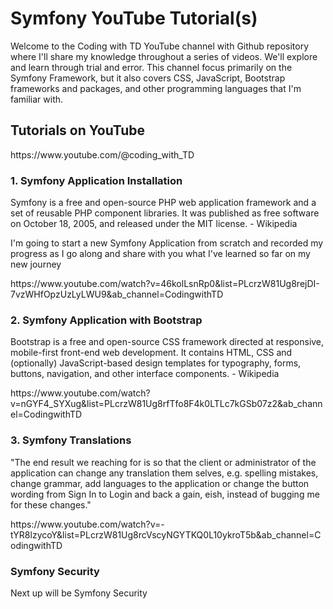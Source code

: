 <h1>Symfony YouTube Tutorial(s)</h1>
<p>Welcome to the Coding with TD YouTube channel with Github repository where I'll share my knowledge throughout a series of videos. We'll explore and learn through trial and error.  This channel focus primarily on the Symfony Framework, but it also covers CSS, JavaScript, Bootstrap frameworks and packages, and other programming languages that I'm familiar with.</p>
<h2>Tutorials on YouTube</h2>
<p>https://www.youtube.com/@coding_with_TD</p>
<h3>1. Symfony Application Installation</h3>
<p>Symfony is a free and open-source PHP web application framework and a set of reusable PHP component libraries. It was published as free software on October 18, 2005, and released under the MIT license. - Wikipedia</p>
<p>I'm going to start a new Symfony Application from scratch and recorded my progress as I go along and share with you what I've learned so far on my new journey</p>
<p>https://www.youtube.com/watch?v=46kolLsnRp0&list=PLcrzW81Ug8rejDI-7vzWHfOpzUzLyLWU9&ab_channel=CodingwithTD</p>
<h3>2. Symfony Application with Bootstrap</h3>
<p>Bootstrap is a free and open-source CSS framework directed at responsive, mobile-first front-end web development. It contains HTML, CSS and (optionally) JavaScript-based design templates for typography, forms, buttons, navigation, and other interface components. - Wikipedia</p>
<p>https://www.youtube.com/watch?v=nGYF4_SYXug&list=PLcrzW81Ug8rfTfo8F4k0LTLc7kGSb07z2&ab_channel=CodingwithTD</p>
<h3>3. Symfony Translations</h3>
<p>"The end result we reaching for is so that the client or administrator of the application can change any translation them selves, e.g. spelling mistakes, change grammar, add languages to the application or change the button wording from Sign In to Login and back a gain, eish, instead of bugging me for these changes."</p>
<p>https://www.youtube.com/watch?v=-tYR8lzycoY&list=PLcrzW81Ug8rcVscyNGYTKQ0L10ykroT5b&ab_channel=CodingwithTD</p>
<h3>Symfony Security</h3>
<p>Next up will be Symfony Security</p>
